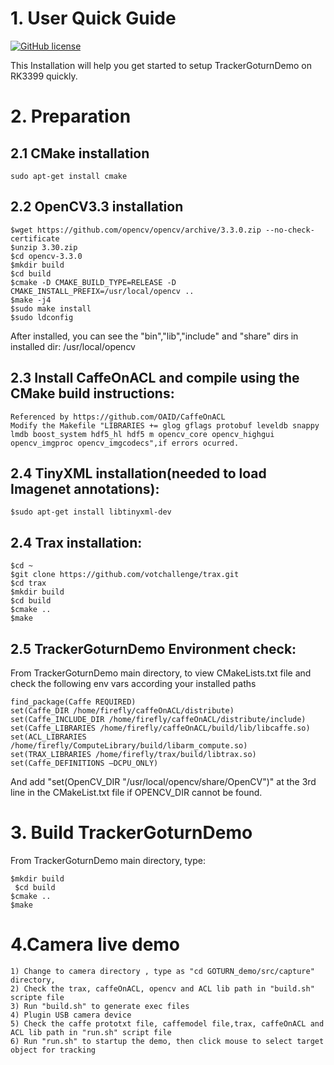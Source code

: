 # 1. User Quick Guide
[![GitHub license](http://dmlc.github.io/img/apache2.svg)](./LICENSE)

This Installation will help you get started to setup TrackerGoturnDemo on RK3399 quickly.

# 2. Preparation
## 2.1 CMake installation
	sudo apt-get install cmake

## 2.2 OpenCV3.3 installation

	$wget https://github.com/opencv/opencv/archive/3.3.0.zip --no-check-certificate
  	$unzip 3.30.zip
  	$cd opencv-3.3.0
  	$mkdir build
  	$cd build
  	$cmake -D CMAKE_BUILD_TYPE=RELEASE -D CMAKE_INSTALL_PREFIX=/usr/local/opencv ..
  	$make -j4
 	$sudo make install
  	$sudo ldconfig
  
  After installed, you can see the "bin","lib","include" and "share" dirs in installed dir: /usr/local/opencv

## 2.3 Install CaffeOnACL and compile using the CMake build instructions:
  	Referenced by https://github.com/OAID/CaffeOnACL
  	Modify the Makefile "LIBRARIES += glog gflags protobuf leveldb snappy lmdb boost_system hdf5_hl hdf5 m opencv_core opencv_highgui opencv_imgproc opencv_imgcodecs",if errors ocurred.

## 2.4 TinyXML installation(needed to load Imagenet annotations):
	$sudo apt-get install libtinyxml-dev 

## 2.4 Trax installation:
	$cd ~
	$git clone https://github.com/votchallenge/trax.git
	$cd trax
	$mkdir build
	$cd build
	$cmake ..
	$make

## 2.5 TrackerGoturnDemo Environment check:
  From TrackerGoturnDemo main directory, to view CMakeLists.txt file and check the following env vars according your installed paths

  ```
  find_package(Caffe REQUIRED)
  set(Caffe_DIR /home/firefly/caffeOnACL/distribute)
  set(Caffe_INCLUDE_DIR /home/firefly/caffeOnACL/distribute/include)
  set(Caffe_LIBRARIES /home/firefly/caffeOnACL/build/lib/libcaffe.so)
  set(ACL_LIBRARIES /home/firefly/ComputeLibrary/build/libarm_compute.so)
  set(TRAX_LIBRARIES /home/firefly/trax/build/libtrax.so)
  set(Caffe_DEFINITIONS –DCPU_ONLY)

  ```
  And add "set(OpenCV_DIR "/usr/local/opencv/share/OpenCV")" at the 3rd line in the CMakeList.txt file if OPENCV_DIR cannot be found.

# 3. Build TrackerGoturnDemo
  From TrackerGoturnDemo main directory, type:

  ```
  $mkdir build
  $cd build
  $cmake ..
  $make
  ```
  
# 4.Camera live demo 
```
1) Change to camera directory , type as "cd GOTURN_demo/src/capture" directory, 
2) Check the trax, caffeOnACL, opencv and ACL lib path in "build.sh" scripte file
3) Run "build.sh" to generate exec files
4) Plugin USB camera device
5) Check the caffe prototxt file, caffemodel file,trax, caffeOnACL and ACL lib path in "run.sh" script file
6) Run "run.sh" to startup the demo, then click mouse to select target object for tracking
```
